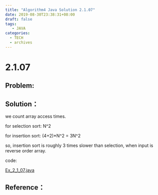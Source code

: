 ```yaml
---
title: "Algorithm4 Java Solution 2.1.07"
date: 2019-08-30T23:38:31+08:00
draft: false
tags:
   - JAVA
categories:
  - TECH
  - archives
---
```



# 2.1.07


## Problem:


## Solution：

we count array access times.

for selection sort: N^2

for insertion sort: (4+2)*N^2 = 3N^2

so, insertion sort is roughly 3 times slower than selection, when input is reverse order array.

code:

[Ex_2_1_07.java](./Ex_2_1_07.java)


## Reference：


